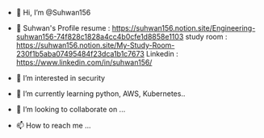 - 👋 Hi, I’m @Suhwan156
- 👀 Suhwan's Profile
resume : https://suhwan156.notion.site/Engineering-suhwan156-74f828c1828a4cc4b0cfe1d8858e1103
study room : https://suhwan156.notion.site/My-Study-Room-230f1b5aba07495484f23dca1b1c7673
Linkedin : https://www.linkedin.com/in/suhwan156/

- 👀 I’m interested in security
- 🌱 I’m currently learning python, AWS, Kubernetes..
- 💞️ I’m looking to collaborate on ...
- 📫 How to reach me ...
